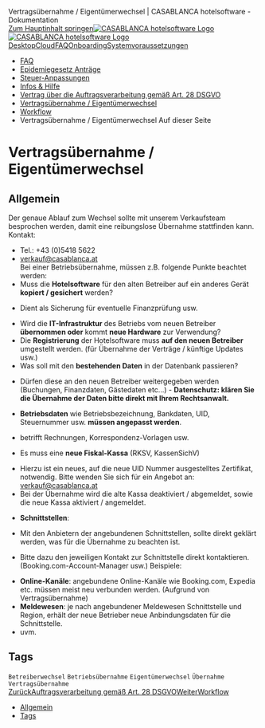 Vertragsübernahme / Eigentümerwechsel | CASABLANCA hotelsoftware - Dokumentation  
[Zum Hauptinhalt springen](https://docs.casablanca.at/faq/customer_change/#__docusaurus_skipToContent_fallback)[![CASABLANCA hotelsoftware Logo](https://docs.casablanca.at/img/logo.png) ![CASABLANCA hotelsoftware Logo](https://docs.casablanca.at/img/Casablanca_LOGO_2022_neg.png)](https://docs.casablanca.at/) [Desktop](https://docs.casablanca.at/desktop/desktop/)[Cloud](https://docs.casablanca.at/cloud/cloud_systems/)[FAQ](https://docs.casablanca.at/faq)[Onboarding](https://docs.casablanca.at/onboarding/fiscalization)[Systemvoraussetzungen](https://docs.casablanca.at/system_requirements)  
* [FAQ](https://docs.casablanca.at/faq/)
* [Epidemiegesetz Anträge](https://docs.casablanca.at/faq/epidemic_law/)
* [Steuer-Anpassungen](https://docs.casablanca.at/faq/change_of_taxes/)
* [Infos & Hilfe](https://docs.casablanca.at/faq/info_help/block_vacancies)
* [Vertrag über die Auftragsverarbeitung gemäß Art. 28 DSGVO](https://docs.casablanca.at/faq/dsgvo/)
* [Vertragsübernahme / Eigentümerwechsel](https://docs.casablanca.at/faq/customer_change/)
* [Workflow](https://docs.casablanca.at/faq/workflow/)  
* Vertragsübernahme / Eigentümerwechsel
Auf dieser Seite

# Vertragsübernahme / Eigentümerwechsel  
## Allgemein[](https://docs.casablanca.at/faq/customer_change/#allgemein "Direkter Link zu Allgemein")  
Der genaue Ablauf zum Wechsel sollte mit unserem Verkaufsteam besprochen werden, damit eine reibungslose Übernahme stattfinden kann. Kontakt:  
* Tel.: +43 (0)5418 5622
* verkauf@casablanca.at  
Bei einer Betriebsübernahme, müssen z.B. folgende Punkte beachtet werden:  
* Muss die **Hotelsoftware** für den alten Betreiber auf ein anderes Gerät **kopiert / gesichert** werden?
+ Dient als Sicherung für eventuelle Finanzprüfung usw.
* Wird die **IT-Infrastruktur** des Betriebs vom neuen Betreiber **übernommen oder** kommt **neue Hardware** zur Verwendung?
* Die **Registrierung** der Hotelsoftware muss **auf den neuen Betreiber** umgestellt werden. (für Übernahme der Verträge / künftige Updates usw.)
* Was soll mit den **bestehenden Daten** in der Datenbank passieren?
+ Dürfen diese an den neuen Betreiber weitergegeben werden (Buchungen, Finanzdaten, Gästedaten etc…) - **Datenschutz: klären Sie die Übernahme der Daten bitte direkt mit Ihrem Rechtsanwalt.**
* **Betriebsdaten** wie Betriebsbezeichnung, Bankdaten, UID, Steuernummer usw. **müssen angepasst werden**.
+ betrifft Rechnungen, Korrespondenz-Vorlagen usw.
* Es muss eine **neue Fiskal-Kassa** (RKSV, KassenSichV)
+ Hierzu ist ein neues, auf die neue UID Nummer ausgestelltes Zertifikat, notwendig. Bitte wenden Sie sich für ein Angebot an: verkauf@casablanca.at
+ Bei der Übernahme wird die alte Kassa deaktiviert / abgemeldet, sowie die neue Kassa aktiviert / angemeldet.
* **Schnittstellen**:
+ Mit den Anbietern der angebundenen Schnittstellen, sollte direkt geklärt werden, was für die Übernahme zu beachten ist.
- Bitte dazu den jeweiligen Kontakt zur Schnittstelle direkt kontaktieren. (Booking.com-Account-Manager usw.) Beispiele:
* **Online-Kanäle**: angebundene Online-Kanäle wie Booking.com, Expedia etc. müssen meist neu verbunden werden. (Aufgrund von Vertragsübernahme)
* **Meldewesen**: je nach angebundener Meldewesen Schnittstelle und Region, erhält der neue Betrieber neue Anbindungsdaten für die Schnittstelle.
* uvm.

## Tags[](https://docs.casablanca.at/faq/customer_change/#tags "Direkter Link zu Tags")  
`Betreiberwechsel` `Betriebsübernahme` `Eigentümerwechsel` `Übernahme` `Vertragsübernahme`  
[ZurückAuftragsverarbeitung gemäß Art. 28 DSGVO](https://docs.casablanca.at/faq/dsgvo/)[WeiterWorkflow](https://docs.casablanca.at/faq/workflow/)  
* [Allgemein](https://docs.casablanca.at/faq/customer_change/#allgemein)
* [Tags](https://docs.casablanca.at/faq/customer_change/#tags)